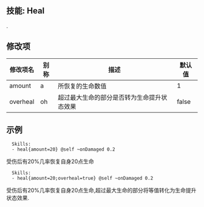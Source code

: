 技能: Heal
--------------------------

.

修改项
----------

| 修改项名 | 别称    | 描述                                                                                                    | 默认值 |
|-----------|------------|----------------------------------------------------------------------------------------------------------------|---------------|
| amount | a | 所恢复的生命数值 | 1 |
| overheal | oh | 超过最大生命的部分是否转为生命提升状态效果 | false |

示例
--------

      Skills:
      - heal{amount=20} @self ~onDamaged 0.2

受伤后有20%几率恢复自身20点生命

      Skills:
      - heal{amount=20;overheal=true} @self ~onDamaged 0.2

受伤后有20%几率恢复自身20点生命,超过最大生命的部分将等值转化为生命提升状态效果.